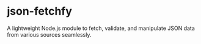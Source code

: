 # json-fetchfy
A lightweight Node.js module to fetch, validate, and manipulate JSON data from various sources seamlessly.
